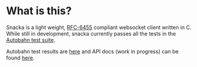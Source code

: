 What is this?
===
Snacka is a light weight, [RFC-6455](https://tools.ietf.org/html/rfc6455) compliant websocket client written in C. While still in development, snacka currently passes all the tests in the [Autobahn test suite](http://autobahn.ws/testsuite).

Autobahn test results are [here](http://htmlpreview.github.io/?https://github.com/stuffmatic/snacka/blob/master/doc/autobahntestresults/index.html) and API docs (work in progress) can be found [here](http://htmlpreview.github.io/?https://raw.github.com/stuffmatic/snacka/master/doc/api/html/index.html). 
